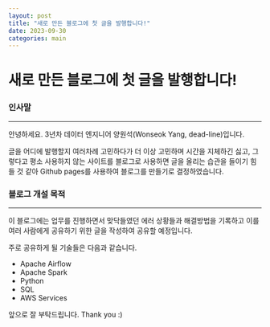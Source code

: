 ```yaml
---
layout: post
title: "새로 만든 블로그에 첫 글을 발행합니다!"
date: 2023-09-30
categories: main
---
```

# 새로 만든 블로그에 첫 글을 발행합니다!

### 인사말
---
안녕하세요. 3년차 데이터 엔지니어 양원석(Wonseok Yang, dead-line)입니다.

글을 어디에 발행할지 여러차례 고민하다가 더 이상 고민하며 시간을 지체하긴 싫고, 그렇다고 평소 사용하지 않는 사이트를 블로그로 사용하면 글을 올리는 습관을 들이기 힘들 것 같아 Github pages를 사용하여 블로그를 만들기로 결정하였습니다. 

### 블로그 개설 목적
---
이 블로그에는 업무를 진행하면서 맞닥들였던 에러 상황들과 해결방법을 기록하고 이를 여러 사람에게 공유하기 위한 글을 작성하여 공유할 예정입니다. 

주로 공유하게 될 기술들은 다음과 같습니다.
- Apache Airflow
- Apache Spark
- Python
- SQL
- AWS Services


앞으로 잘 부탁드립니다.
Thank you :)
